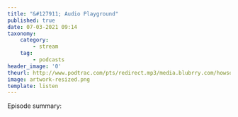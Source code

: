 ```yaml
---
title: "&#127911; Audio Playground"
published: true
date: 07-03-2021 09:14
taxonomy:
    category:
        - stream
    tag:
        - podcasts
header_image: '0'
theurl: http://www.podtrac.com/pts/redirect.mp3/media.blubrry.com/howsound/p/transom.org/wp-content/uploads/2021/03/Audio-Playground.mp3
image: artwork-resized.png
template: listen
--- 
```

Episode summary: 
